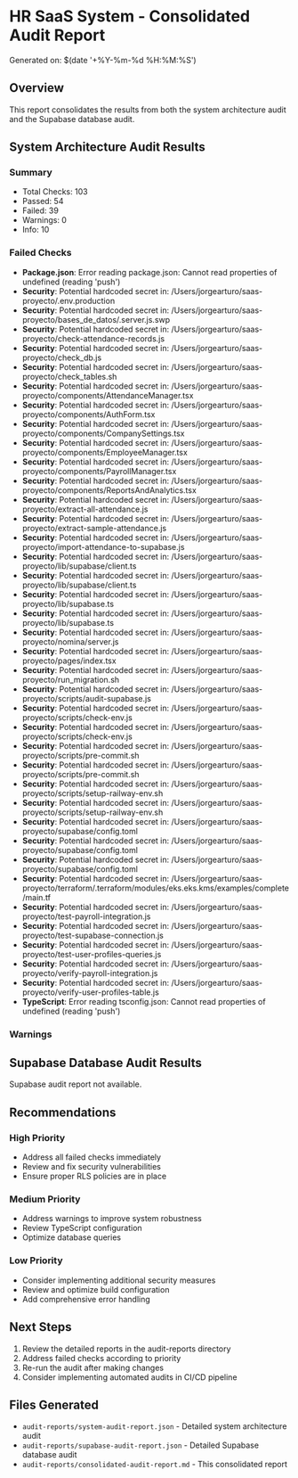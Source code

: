 # HR SaaS System - Consolidated Audit Report

Generated on: $(date '+%Y-%m-%d %H:%M:%S')

## Overview

This report consolidates the results from both the system architecture audit and the Supabase database audit.

## System Architecture Audit Results

### Summary
- Total Checks: 103
- Passed: 54
- Failed: 39
- Warnings: 0
- Info: 10

### Failed Checks
- **Package.json**: Error reading package.json: Cannot read properties of undefined (reading 'push')
- **Security**: Potential hardcoded secret in: /Users/jorgearturo/saas-proyecto/.env.production
- **Security**: Potential hardcoded secret in: /Users/jorgearturo/saas-proyecto/bases_de_datos/.server.js.swp
- **Security**: Potential hardcoded secret in: /Users/jorgearturo/saas-proyecto/check-attendance-records.js
- **Security**: Potential hardcoded secret in: /Users/jorgearturo/saas-proyecto/check_db.js
- **Security**: Potential hardcoded secret in: /Users/jorgearturo/saas-proyecto/check_tables.sh
- **Security**: Potential hardcoded secret in: /Users/jorgearturo/saas-proyecto/components/AttendanceManager.tsx
- **Security**: Potential hardcoded secret in: /Users/jorgearturo/saas-proyecto/components/AuthForm.tsx
- **Security**: Potential hardcoded secret in: /Users/jorgearturo/saas-proyecto/components/CompanySettings.tsx
- **Security**: Potential hardcoded secret in: /Users/jorgearturo/saas-proyecto/components/EmployeeManager.tsx
- **Security**: Potential hardcoded secret in: /Users/jorgearturo/saas-proyecto/components/PayrollManager.tsx
- **Security**: Potential hardcoded secret in: /Users/jorgearturo/saas-proyecto/components/ReportsAndAnalytics.tsx
- **Security**: Potential hardcoded secret in: /Users/jorgearturo/saas-proyecto/extract-all-attendance.js
- **Security**: Potential hardcoded secret in: /Users/jorgearturo/saas-proyecto/extract-sample-attendance.js
- **Security**: Potential hardcoded secret in: /Users/jorgearturo/saas-proyecto/import-attendance-to-supabase.js
- **Security**: Potential hardcoded secret in: /Users/jorgearturo/saas-proyecto/lib/supabase/client.ts
- **Security**: Potential hardcoded secret in: /Users/jorgearturo/saas-proyecto/lib/supabase/client.ts
- **Security**: Potential hardcoded secret in: /Users/jorgearturo/saas-proyecto/lib/supabase.ts
- **Security**: Potential hardcoded secret in: /Users/jorgearturo/saas-proyecto/lib/supabase.ts
- **Security**: Potential hardcoded secret in: /Users/jorgearturo/saas-proyecto/nomina/server.js
- **Security**: Potential hardcoded secret in: /Users/jorgearturo/saas-proyecto/pages/index.tsx
- **Security**: Potential hardcoded secret in: /Users/jorgearturo/saas-proyecto/run_migration.sh
- **Security**: Potential hardcoded secret in: /Users/jorgearturo/saas-proyecto/scripts/audit-supabase.js
- **Security**: Potential hardcoded secret in: /Users/jorgearturo/saas-proyecto/scripts/check-env.js
- **Security**: Potential hardcoded secret in: /Users/jorgearturo/saas-proyecto/scripts/check-env.js
- **Security**: Potential hardcoded secret in: /Users/jorgearturo/saas-proyecto/scripts/pre-commit.sh
- **Security**: Potential hardcoded secret in: /Users/jorgearturo/saas-proyecto/scripts/pre-commit.sh
- **Security**: Potential hardcoded secret in: /Users/jorgearturo/saas-proyecto/scripts/setup-railway-env.sh
- **Security**: Potential hardcoded secret in: /Users/jorgearturo/saas-proyecto/scripts/setup-railway-env.sh
- **Security**: Potential hardcoded secret in: /Users/jorgearturo/saas-proyecto/supabase/config.toml
- **Security**: Potential hardcoded secret in: /Users/jorgearturo/saas-proyecto/supabase/config.toml
- **Security**: Potential hardcoded secret in: /Users/jorgearturo/saas-proyecto/supabase/config.toml
- **Security**: Potential hardcoded secret in: /Users/jorgearturo/saas-proyecto/terraform/.terraform/modules/eks.eks.kms/examples/complete/main.tf
- **Security**: Potential hardcoded secret in: /Users/jorgearturo/saas-proyecto/test-payroll-integration.js
- **Security**: Potential hardcoded secret in: /Users/jorgearturo/saas-proyecto/test-supabase-connection.js
- **Security**: Potential hardcoded secret in: /Users/jorgearturo/saas-proyecto/test-user-profiles-queries.js
- **Security**: Potential hardcoded secret in: /Users/jorgearturo/saas-proyecto/verify-payroll-integration.js
- **Security**: Potential hardcoded secret in: /Users/jorgearturo/saas-proyecto/verify-user-profiles-table.js
- **TypeScript**: Error reading tsconfig.json: Cannot read properties of undefined (reading 'push')

### Warnings

## Supabase Database Audit Results

Supabase audit report not available.

## Recommendations

### High Priority
- Address all failed checks immediately
- Review and fix security vulnerabilities
- Ensure proper RLS policies are in place

### Medium Priority
- Address warnings to improve system robustness
- Review TypeScript configuration
- Optimize database queries

### Low Priority
- Consider implementing additional security measures
- Review and optimize build configuration
- Add comprehensive error handling

## Next Steps

1. Review the detailed reports in the audit-reports directory
2. Address failed checks according to priority
3. Re-run the audit after making changes
4. Consider implementing automated audits in CI/CD pipeline

## Files Generated

- `audit-reports/system-audit-report.json` - Detailed system architecture audit
- `audit-reports/supabase-audit-report.json` - Detailed Supabase database audit
- `audit-reports/consolidated-audit-report.md` - This consolidated report

